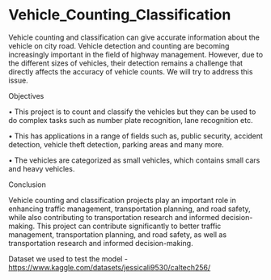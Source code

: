 # Vehicle_Counting_Classification

Vehicle counting and classification can give accurate information about the vehicle on
city road. Vehicle detection and counting are becoming increasingly important in the
field of highway management. However, due to the different sizes of vehicles, their
detection remains a challenge that directly affects the accuracy of vehicle counts. We
will try to address this issue.



Objectives

• This project is to count and classify the vehicles but they can be used to do complex tasks such as number plate recognition, lane recognition etc.

• This has applications in a range of fields such as, public security, accident detection, vehicle theft detection, parking areas and many more.

• The vehicles are categorized as small vehicles, which contains small cars and
heavy vehicles.



Conclusion

Vehicle counting and classification projects play an important role in enhancing
traffic management, transportation planning, and road safety, while also contributing
to transportation research and informed decision-making. This project can contribute
significantly to better traffic management, transportation planning, and road safety, as
well as transportation research and informed decision-making.



Dataset we used to test the model - https://www.kaggle.com/datasets/jessicali9530/caltech256/
